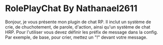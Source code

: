 # RolePlayChat By Nathanael2611
Bonjour, je vous présente mon plugin de chat RP.
Il inclut un système de crie, de chuchotement, de parole, d'action, ainsi qu'un système de chat HRP.
Pour l'utiliser vous devez définir les préfix de message dans la config. Par exemple, de base, pour crier, mettez un "!" devant votre message.

